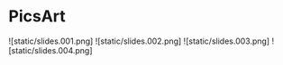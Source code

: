 # PicsArt


![static/slides.001.png]
![static/slides.002.png]
![static/slides.003.png]
![static/slides.004.png]
